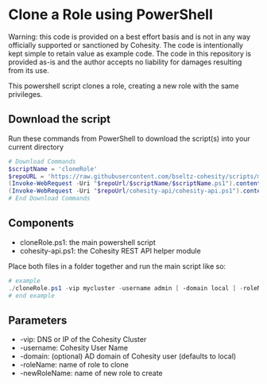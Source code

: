 # Clone a Role using PowerShell

Warning: this code is provided on a best effort basis and is not in any way officially supported or sanctioned by Cohesity. The code is intentionally kept simple to retain value as example code. The code in this repository is provided as-is and the author accepts no liability for damages resulting from its use.

This powershell script clones a role, creating a new role with the same privileges.

## Download the script

Run these commands from PowerShell to download the script(s) into your current directory

```powershell
# Download Commands
$scriptName = 'cloneRole'
$repoURL = 'https://raw.githubusercontent.com/bseltz-cohesity/scripts/master/powershell'
(Invoke-WebRequest -Uri "$repoUrl/$scriptName/$scriptName.ps1").content | Out-File "$scriptName.ps1"; (Get-Content "$scriptName.ps1") | Set-Content "$scriptName.ps1"
(Invoke-WebRequest -Uri "$repoUrl/cohesity-api/cohesity-api.ps1").content | Out-File cohesity-api.ps1; (Get-Content cohesity-api.ps1) | Set-Content cohesity-api.ps1
# End Download Commands
```

## Components

* cloneRole.ps1: the main powershell script
* cohesity-api.ps1: the Cohesity REST API helper module

Place both files in a folder together and run the main script like so:

```powershell
# example
./cloneRole.ps1 -vip mycluster -username admin [ -domain local ] -roleName role1 -newRoleName role2
# end example
```

## Parameters

* -vip: DNS or IP of the Cohesity Cluster
* -username: Cohesity User Name
* -domain: (optional) AD domain of Cohesity user (defaults to local)
* -roleName: name of role to clone
* -newRoleName: name of new role to create
